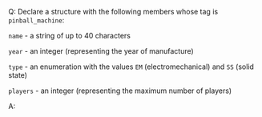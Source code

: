 Q: Declare a structure with the following members whose tag is
`pinball_machine`:

`name` - a string of up to 40 characters

`year` - an integer (representing the year of manufacture)

`type` - an enumeration with the values `EM` (electromechanical) and `SS` (solid
state)

`players` - an integer (representing the maximum number of players)

A:
